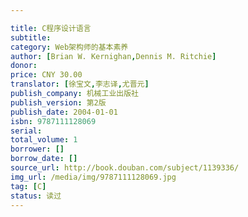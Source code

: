 ```yaml
---

title: C程序设计语言
subtitle: 
category: Web架构师的基本素养
author: [Brian W. Kernighan,Dennis M. Ritchie]
donor: 
price: CNY 30.00
translator: [徐宝文,李志译,尤晋元]
publish_company: 机械工业出版社
publish_version: 第2版
publish_date: 2004-01-01
isbn: 9787111128069
serial: 
total_volume: 1
borrower: []
borrow_date: []
source_url: http://book.douban.com/subject/1139336/
img_url: /media/img/9787111128069.jpg
tag: [C]
status: 读过
---
```

